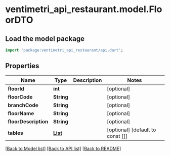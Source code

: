 # ventimetri_api_restaurant.model.FloorDTO

## Load the model package
```dart
import 'package:ventimetri_api_restaurant/api.dart';
```

## Properties
Name | Type | Description | Notes
------------ | ------------- | ------------- | -------------
**floorId** | **int** |  | [optional] 
**floorCode** | **String** |  | [optional] 
**branchCode** | **String** |  | [optional] 
**floorName** | **String** |  | [optional] 
**floorDescription** | **String** |  | [optional] 
**tables** | [**List<TableConfDTO>**](TableConfDTO.md) |  | [optional] [default to const []]

[[Back to Model list]](../README.md#documentation-for-models) [[Back to API list]](../README.md#documentation-for-api-endpoints) [[Back to README]](../README.md)


